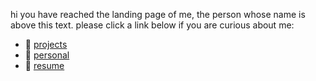 hi you have reached the landing page of me, the person whose name is above this text. please click a link below if you are curious about me:

* 🤖 [projects](/projects/)
* 🧟 [personal](/personal/)
* ‍🧙 [resume](/josiah-resume.pdf)
